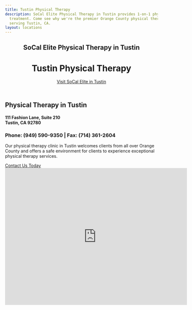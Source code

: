 ```yaml
---
title: Tustin Physical Therapy
description: SoCal Elite Physical Therapy in Tustin provides 1-on-1 physical therapy
  treatment. Come see why we're the premier Orange County physical therapy clinic
  serving Tustin, CA.
layout: locations
---
```


<!-- Tustin Location Page -->
  <header id="tustin">
    <div class="container">
      <div class="intro-text">
        <div><h2 class="intro-lead-in">SoCal Elite Physical Therapy in Tustin</h2></div>
        <div><h1 class="intro-heading">Tustin Physical Therapy</h1></div>
        <a href="#location-content" class="page-scroll btn btn-xl">Visit SoCal Elite in Tustin</a>
      </div>
    </div>
  </header>
  <section id="location-content">
    <div class="container">
      <div class="row">
        <div class="col-lg-6">
          <h2 class="section-heading">Physical Therapy in Tustin</h2>
          <h4 class="subheading">111 Fashion Lane, Suite 210<br> Tustin, CA 92780</h4>
          <h3 class="section-subheading text-muted locations">Phone: (949) 590-9350 | Fax: (714) 361-2604</h3>
          <p class="text-muted">Our physical therapy clinic in Tustin welcomes clients from all over Orange County and offers a safe environment for clients to experience exceptional physical therapy services.</p>
          <a href="#contact" class="page-scroll btn btn-xl" id="location-contact-btn">Contact Us Today</a>
        </div>
        <div class="col-lg-6">
          <iframe src="https://www.google.com/maps/embed?pb=!1m18!1m12!1m3!1d3317.568356393565!2d-117.81963928508965!3d33.74597614125543!2m3!1f0!2f0!3f0!3m2!1i1024!2i768!4f13.1!3m3!1m2!1s0x80dcdbc365eb29f3%3A0x48860c219a8ac93c!2s111%20Fashion%20Ln%20%23210%2C%20Tustin%2C%20CA%2092780!5e0!3m2!1sen!2sus!4v1607144588642!5m2!1sen!2sus" width="600" height="450" frameborder="0" style="border:0;" allowfullscreen="" aria-hidden="false" tabindex="0"></iframe>
        </div>
      </div>
    </div>
  </section>
